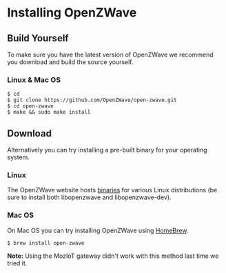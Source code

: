 # Installing OpenZWave

## Build Yourself

To make sure you have the latest version of OpenZWave we recommend you download and build the source yourself.

### Linux & Mac OS

```
$ cd
$ git clone https://github.com/OpenZWave/open-zwave.git
$ cd open-zwave
$ make && sudo make install
```

## Download

Alternatively you can try installing a pre-built binary for your operating system.

### Linux
The OpenZWave website hosts [binaries](http://old.openzwave.com/downloads/) for various Linux distributions (be sure to install both libopenzwave and libopenzwave-dev).

### Mac OS

On Mac OS you can try installing OpenZWave using [HomeBrew](https://brew.sh/). 

```
$ brew install open-zwave
```

**Note:** Using the MozIoT gateway didn't work with this method last time we tried it.